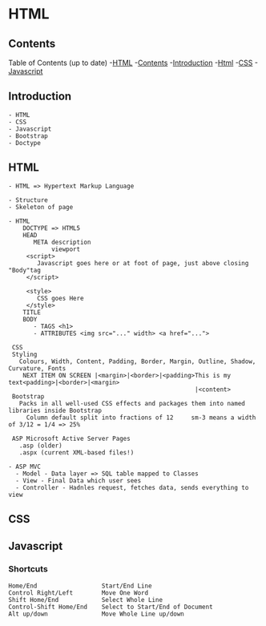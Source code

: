 # HTML

## Contents

Table of Contents (up to date)
-[HTML](#html)
  -[Contents](#contents)
  -[Introduction](#introduction)
  -[Html](#html)
  -[CSS](#css)
  -[Javascript](#javascript)


## Introduction
    - HTML
    - CSS
    - Javascript
    - Bootstrap
    - Doctype
  
## HTML
```
- HTML => Hypertext Markup Language

- Structure
- Skeleton of page

- HTML
    DOCTYPE => HTML5
​    HEAD
​	    META description
​	    	 viewport
	 <script>
        Javascript goes here or at foot of page, just above closing "Body"tag
	 </script>

     <style>
        CSS goes Here
     </style>
​	 TITLE
​	 BODY
​		- TAGS <h1>
​		- ATTRIBUTES <img src="..." width> <a href="...">

 CSS
 Styling
   Colours, Width, Content, Padding, Border, Margin, Outline, Shadow, Curvature, Fonts
    NEXT ITEM ON SCREEN |<margin>|<border>|<padding>This is my text<padding>|<border>|<margin>
                                                    |<content>
 Bootstrap
   Packs in all well-used CSS effects and packages them into named libraries inside Bootstrap
     Column default split into fractions of 12     sm-3 means a width of 3/12 = 1/4 => 25%

 ASP Microsoft Active Server Pages
   .asp (older)
   .aspx (current XML-based files!)
  
- ASP MVC
  - Model - Data layer => SQL table mapped to Classes 
  - View - Final Data which user sees
  - Controller - Hadnles request, fetches data, sends everything to view
```

## CSS

## Javascript
  
### Shortcuts
  ```
  Home/End                  Start/End Line
  Control Right/Left        Move One Word
  Shift Home/End            Select Whole Line
  Control-Shift Home/End    Select to Start/End of Document
  Alt up/down               Move Whole Line up/down
```